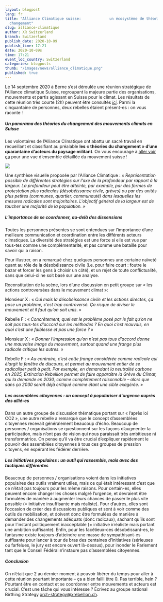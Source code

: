 ```yaml
---
layout: blogpost
lang: fr
title: "Alliance Climatique suisse:             un écosystème de théories du
  changement"
slug: alliance-climatique
author: XR Switzerland
branch: Switzerland
publish_date: 2020-10-09
publish_time: 17:21
date: 2020-10-09s
time: 17:21
event_loc_country: Switzerland
categories: blogposts
thumb: "/images/news/alliance_climatique.png"
published: true
---
```

Le 14 septembre 2020 à Berne s’est déroulée une réunion stratégique de l’Alliance climatique Suisse, regroupant la majeure partie des organisations, mouvements et partis agissant en Suisse pour le climat. Les résultats de cette réunion très courte (2h) peuvent être consultés *[ici](https://docs.google.com/document/d/1jCBJaKGI1QNWgxQ6cI_o-U5MOy1ghsz4D5CLCFLRo60/edit)*. Parmi la cinquantaine de personnes, deux rebelles étaient présent-es : on vous raconte !

##### **Un panorama des théories du changement des mouvements climats en Suisse**

Les volontaires de l’Alliance Climatique ont abattu un sacré travail en recueillant et classifiant au préalable **les « théories du changement » d’une quarantaine d’acteurs du paysage militant**. On vous encourage à [aller voir ça](https://docs.google.com/document/d/1HiczyOaxQOi7ZZ76FZ9ZjtEyqqgoNC4liyXzbRc_n0M/edit#) pour une vue d’ensemble détaillée du mouvement suisse !

![](/assets/img/posts/alliance-climatique-suisse.png)

[](<>)Une synthèse visuelle proposée par l’Alliance Climatique : « *Représentation possible de différentes stratégies sur l'axe de la profondeur par rapport à la largeur. La profondeur peut être atteinte, par exemple, par des formes de protestation plus radicales (désobéissance civile, grèves) ou par des unités plus petites (communes, quartier, communauté) dans lesquelles les mesures radicales sont majoritaires. L'objectif général de la largeur est de toucher une majorité de la population. »*

##### **L’importance de se coordonner, au-delà des dissensions**

Toutes les personnes présentes se sont entendues sur l’importance d’une meilleure communication et coordination entre les différents acteurs climatiques. La diversité des stratégies est une force si elle est vue par tous-tes comme une complémentarité, et pas comme une bataille pour savoir qui a raison.

Pour illustrer, on a remarqué chez quelques personnes une certaine naïveté quant au rôle de la désobéissance civile (i.e. pour faire court : foutre le bazar et forcer les gens à choisir un côté), et un rejet de toute conflictualité, sans que celui-ci ne soit basé sur une analyse.

Reconstitution de la scène, lors d’une discussion en petit groupe sur « les actions controversées dans le mouvement climat »:

Monsieur X : « *Oui mais la désobéissance civile et les actions directes, ça pose un problème, c’est trop controversé. Ça risque de diviser le mouvement et il faut qu’on soit unis*. »

Rebelle F : « *Concrètement, quel est le problème posé par le fait qu’on ne soit pas tous-tes d’accord sur les méthodes ? En quoi c’est mauvais, en quoi c’est une faiblesse et pas une force ?* »

Monsieur X : « *Donner l’impression qu’on n’est pas tous d’accord donne une mauvaise image du mouvement, surtout quand une frange plus radicale critique les autres.* »

Rebelle F : « *Au contraire, c’est cette frange considérée comme radicale qui élargit la fenêtre de discours, et permet au mouvement entier de se radicaliser petit à petit. Par exemple, en demandant la neutralité carbone en 2025, Extinction Rebellion permet de faire apparaître la Grève du Climat, qui la demande en 2030, comme complètement raisonnable – alors que sans ça 2030 serait déjà critiqué comme étant une cible exagérée.* »

##### **Les assemblées citoyennes : un concept à populariser d’urgence auprès des allié-es**

Dans un autre groupe de discussion thématique portant sur « l’après loi CO2 », une autre rebelle a remarqué que le concept d’assemblées citoyennes recevait généralement beaucoup d’écho. Beaucoup de personnes / organisations se questionnent sur les façons d’augmenter la participation, mais n’ont pas de vision qui nous paraissait très ambitieuse ni transformatrice. On pense qu’il va être crucial d’expliquer rapidement le pouvoir des assemblées citoyennes à tous ces groupes de pression citoyens, en espérant les fédérer derrière.

##### **Les initiatives populaires : un outil qui rassemble, mais avec des tactiques différentes**

Beaucoup de personnes / organisations voient dans les initiatives populaires des outils vraiment utiles, mais ce qui était intéressant c’est que ce n’était pas toujours pour les même raisons. Pour certain-es, elles peuvent encore changer les choses malgré l’urgence, et devraient être formulées de manière à augmenter leurs chances de passer le plus vite possible (= initiative insuffisante mais réaliste). Pour d’autres, elles sont l’occasion de créer des discussions publiques et sont à voir comme des outils de mobilisation, et doivent donc être formulées de manière à demander des changements adéquats (donc radicaux), sachant qu’ils sont pour l’instant politiquement inacceptable (= initiative irréaliste mais portant une ambition suffisante). Enfin, pour les facétieux-ces désobéissant-es, le fantasme existe toujours d’atteindre une masse de sympathisant-es suffisante pour lancer à tour de bras des centaines d’initiatives (sérieuses ou farfelues, le jury est encore ouvert là-dessus), pour inonder le Parlement tant que le Conseil Fédéral n’instaure pas d’assemblées citoyennes.

##### **Conclusion**

On n’était que 2 au dernier moment à pouvoir libérer du temps pour aller à cette réunion pourtant importante – ça a bien failli être 0. Pas terrible, hein ? Pourtant être en contact et se coordonner entre mouvements et acteurs est crucial. C’est une tâche qui vous intéresse ? Écrivez au groupe national Birthing Strategy [xrch-strategy@xrebellion.ch](xrch-strategy@xrebellion.ch).
